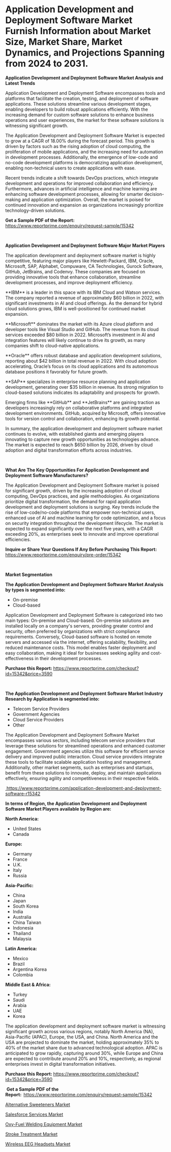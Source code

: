 <p><h1>Application Development and Deployment Software Market Furnish Information about Market Size, Market Share, Market Dynamics, and Projections Spanning from 2024 to 2031.</h1></p><p><strong>Application Development and Deployment Software Market Analysis and Latest Trends</strong></p>
<p><p>Application Development and Deployment Software encompasses tools and platforms that facilitate the creation, testing, and deployment of software applications. These solutions streamline various development stages, enabling developers to build robust applications efficiently. With the increasing demand for custom software solutions to enhance business operations and user experiences, the market for these software solutions is witnessing significant growth.</p><p>The Application Development and Deployment Software Market is expected to grow at a CAGR of 18.00% during the forecast period. This growth is driven by factors such as the rising adoption of cloud computing, the proliferation of mobile applications, and the increasing need for automation in development processes. Additionally, the emergence of low-code and no-code development platforms is democratizing application development, enabling non-technical users to create applications with ease.</p><p>Recent trends indicate a shift towards DevOps practices, which integrate development and operations for improved collaboration and efficiency. Furthermore, advances in artificial intelligence and machine learning are enhancing software development processes, allowing for smarter decision-making and application optimization. Overall, the market is poised for continued innovation and expansion as organizations increasingly prioritize technology-driven solutions.</p></p>
<p><strong>Get a Sample PDF of the Report:&nbsp;</strong> <a href="https://www.reportprime.com/enquiry/request-sample/15342?utm_campaign=113&utm_medium=2&utm_source=Github&utm_content=ia&utm_term=28102024&utm_id=application-development-and-deployment-software">https://www.reportprime.com/enquiry/request-sample/15342</a></p>
<p>&nbsp;</p>
<p><strong>Application Development and Deployment Software Major Market Players</strong></p>
<p><p>The application development and deployment software market is highly competitive, featuring major players like Hewlett-Packard, IBM, Oracle, Microsoft, SAP, Alphabet, Compuware, CA Technologies, Gurock Software, GitHub, JetBrains, and Codenvy. These companies are focused on providing innovative tools that enhance collaboration, streamline development processes, and improve deployment efficiency.</p><p>**IBM** is a leader in this space with its IBM Cloud and Watson services. The company reported a revenue of approximately $60 billion in 2022, with significant investments in AI and cloud offerings. As the demand for hybrid cloud solutions grows, IBM is well-positioned for continued market expansion.</p><p>**Microsoft** dominates the market with its Azure cloud platform and developer tools like Visual Studio and GitHub. The revenue from its cloud services exceeded $80 billion in 2022. Microsoft’s investment in AI and integration features will likely continue to drive its growth, as many companies shift to cloud-native applications.</p><p>**Oracle** offers robust database and application development solutions, reporting about $42 billion in total revenue in 2022. With cloud adoption accelerating, Oracle’s focus on its cloud applications and its autonomous database positions it favorably for future growth.</p><p>**SAP** specializes in enterprise resource planning and application development, generating over $35 billion in revenue. Its strong migration to cloud-based solutions indicates its adaptability and prospects for growth.</p><p>Emerging firms like **GitHub** and **JetBrains** are gaining traction as developers increasingly rely on collaborative platforms and integrated development environments. GitHub, acquired by Microsoft, offers innovative tools for version control and collaboration, enhancing its growth potential.</p><p>In summary, the application development and deployment software market continues to evolve, with established giants and emerging players innovating to capture new growth opportunities as technologies advance. The market is expected to reach $650 billion by 2026, driven by cloud adoption and digital transformation efforts across industries.</p></p>
<p>&nbsp;</p>
<p><strong>What Are The Key Opportunities For Application Development and Deployment Software Manufacturers?</strong></p>
<p><p>The Application Development and Deployment Software market is poised for significant growth, driven by the increasing adoption of cloud computing, DevOps practices, and agile methodologies. As organizations prioritize digital transformation, the demand for rapid application development and deployment solutions is surging. Key trends include the rise of low-code/no-code platforms that empower non-technical users, enhanced use of AI and machine learning for code optimization, and a focus on security integration throughout the development lifecycle. The market is expected to expand significantly over the next five years, with a CAGR exceeding 20%, as enterprises seek to innovate and improve operational efficiencies.</p></p>
<p><strong>Inquire or Share Your Questions If Any Before Purchasing This Report:</strong> <a href="https://www.reportprime.com/enquiry/pre-order/15342?utm_campaign=113&utm_medium=2&utm_source=Github&utm_content=ia&utm_term=28102024&utm_id=application-development-and-deployment-software">https://www.reportprime.com/enquiry/pre-order/15342</a></p>
<p>&nbsp;</p>
<p><strong>Market Segmentation</strong></p>
<p><strong>The Application Development and Deployment Software Market Analysis by types is segmented into:</strong></p>
<p><ul><li>On-premise</li><li>Cloud-based</li></ul></p>
<p><p>Application Development and Deployment Software is categorized into two main types: On-premise and Cloud-based. On-premise solutions are installed locally on a company's servers, providing greater control and security, often preferred by organizations with strict compliance requirements. Conversely, Cloud-based software is hosted on remote servers and accessed via the internet, offering scalability, flexibility, and reduced maintenance costs. This model enables faster deployment and easy collaboration, making it ideal for businesses seeking agility and cost-effectiveness in their development processes.</p></p>
<p><strong>Purchase this Report:&nbsp;</strong><a href="https://www.reportprime.com/checkout?id=15342&price=3590&utm_campaign=113&utm_medium=2&utm_source=Github&utm_content=ia&utm_term=28102024&utm_id=application-development-and-deployment-software">https://www.reportprime.com/checkout?id=15342&price=3590</a></p>
<p>&nbsp;</p>
<p><strong>The Application Development and Deployment Software Market Industry Research by Application is segmented into:</strong></p>
<p><ul><li>Telecom Service Providers</li><li>Government Agencies</li><li>Cloud Service Providers</li><li>Other</li></ul></p>
<p><p>The Application Development and Deployment Software Market encompasses various sectors, including telecom service providers that leverage these solutions for streamlined operations and enhanced customer engagement. Government agencies utilize this software for efficient service delivery and improved public interaction. Cloud service providers integrate these tools to facilitate scalable application hosting and management. Additionally, other market segments, such as enterprises and startups, benefit from these solutions to innovate, deploy, and maintain applications effectively, ensuring agility and competitiveness in their respective fields.</p></p>
<p><a href="https://www.reportprime.com/application-development-and-deployment-software-r15342?utm_campaign=113&utm_medium=2&utm_source=Github&utm_content=ia&utm_term=28102024&utm_id=application-development-and-deployment-software">&nbsp;https://www.reportprime.com/application-development-and-deployment-software-r15342</a></p>
<p><strong>In terms of Region, the Application Development and Deployment Software Market Players available by Region are:</strong></p>
<p>
    <p> <strong> North America: </strong>
        <ul>
            <li>United States</li>
            <li>Canada</li>
        </ul>
        </p> 
    <p> <strong> Europe: </strong>
        <ul>
            <li>Germany</li>
            <li>France</li>
            <li>U.K.</li>
            <li>Italy</li>
            <li>Russia</li>
        </ul>
        </p> 
    <p> <strong> Asia-Pacific: </strong>
        <ul>
            <li>China</li>
            <li>Japan</li>
            <li>South Korea</li>
            <li>India</li>
            <li>Australia</li>
            <li>China Taiwan</li>
            <li>Indonesia</li>
            <li>Thailand</li>
            <li>Malaysia</li>
        </ul>
        </p> 
    <p> <strong> Latin America: </strong>
        <ul>
            <li>Mexico</li>
            <li>Brazil</li>
            <li>Argentina Korea</li>
            <li>Colombia</li>
        </ul>
        </p> 
    <p> <strong> Middle East & Africa: </strong>
        <ul>
            <li>Turkey</li>
            <li>Saudi</li>
            <li>Arabia</li>
            <li>UAE</li>
            <li>Korea</li>
        </ul>
    </p>
    </p>
<p><p>The application development and deployment software market is witnessing significant growth across various regions, notably North America (NA), Asia-Pacific (APAC), Europe, the USA, and China. North America and the USA are projected to dominate the market, holding approximately 35% to 40% of the market share due to advanced technological adoption. APAC is anticipated to grow rapidly, capturing around 30%, while Europe and China are expected to contribute around 20% and 10%, respectively, as regional enterprises invest in digital transformation initiatives.</p></p>
<p><strong>Purchase this Report: </strong><a href="https://www.reportprime.com/checkout?id=15342&price=3590&utm_campaign=113&utm_medium=2&utm_source=Github&utm_content=ia&utm_term=28102024&utm_id=application-development-and-deployment-software">https://www.reportprime.com/checkout?id=15342&price=3590</a></p>
<p>&nbsp;<strong>Get a Sample PDF of the Report:&nbsp;&nbsp;</strong><a href="https://www.reportprime.com/enquiry/request-sample/15342?utm_campaign=113&utm_medium=2&utm_source=Github&utm_content=ia&utm_term=28102024&utm_id=application-development-and-deployment-software">https://www.reportprime.com/enquiry/request-sample/15342</a></p>
<p><strong></strong></p>
<p><p><a href="https://www.linkedin.com/pulse/alternative-sweeteners-market-outlook-current-assessment-future-1db2c?utm_campaign=113&utm_medium=2&utm_source=Github&utm_content=ia&utm_term=28102024&utm_id=application-development-and-deployment-software">Alternative Sweeteners Market</a></p><p><a href="https://github.com/RuthLucas64/Market-Research-Report-List-1/blob/main/salesforce-services-market.md?utm_campaign=113&utm_medium=2&utm_source=Github&utm_content=ia&utm_term=28102024&utm_id=application-development-and-deployment-software">Salesforce Services Market</a></p><p><a href="https://issuu.com/reportprime-2/docs/oxy-fuel-welding-equipment-market-s_d7c917aacd9063?utm_campaign=113&utm_medium=2&utm_source=Github&utm_content=ia&utm_term=28102024&utm_id=application-development-and-deployment-software">Oxy-Fuel Welding Equipment Market</a></p><p><a href="https://github.com/NathanColeman327/Market-Research-Report-List-1/blob/main/stroke-treatment-market.md?utm_campaign=113&utm_medium=2&utm_source=Github&utm_content=ia&utm_term=28102024&utm_id=application-development-and-deployment-software">Stroke Treatment Market</a></p><p><a href="https://www.linkedin.com/pulse/strategic-insights-global-wireless-eeg-headsets-market-trends-xnhde?utm_campaign=113&utm_medium=2&utm_source=Github&utm_content=ia&utm_term=28102024&utm_id=application-development-and-deployment-software">Wireless EEG Headsets Market</a></p></p>